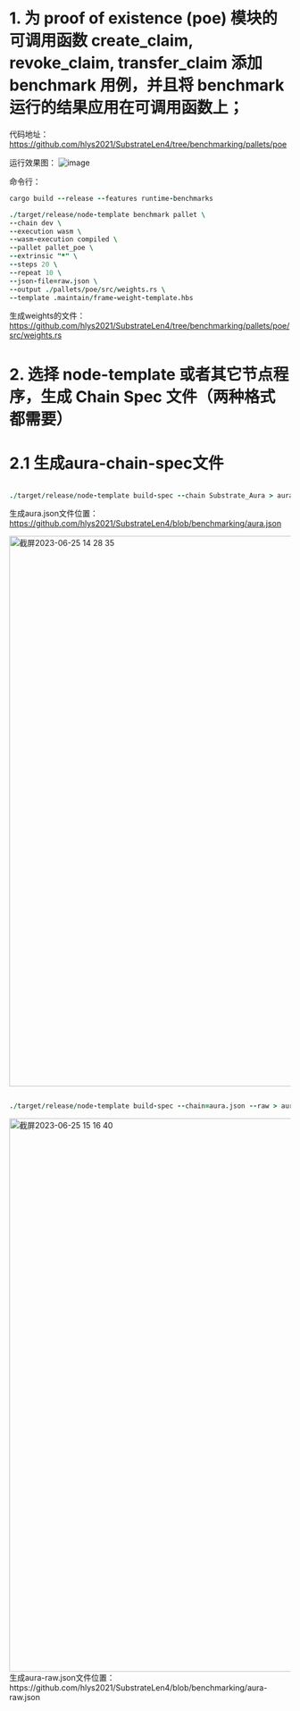 # 1. 为 proof of existence (poe) 模块的可调用函数 create_claim, revoke_claim, transfer_claim 添加 benchmark 用例，并且将 benchmark 运行的结果应用在可调用函数上；
代码地址：https://github.com/hlys2021/SubstrateLen4/tree/benchmarking/pallets/poe

运行效果图：
![image](https://github.com/hlys2021/SubstrateLen4/assets/84297799/a6c0b07f-20ed-4a91-aad5-c459adb55d58)



命令行：
```j
cargo build --release --features runtime-benchmarks

./target/release/node-template benchmark pallet \
--chain dev \
--execution wasm \
--wasm-execution compiled \
--pallet pallet_poe \
--extrinsic "*" \
--steps 20 \
--repeat 10 \
--json-file=raw.json \
--output ./pallets/poe/src/weights.rs \
--template .maintain/frame-weight-template.hbs
```
生成weights的文件： https://github.com/hlys2021/SubstrateLen4/tree/benchmarking/pallets/poe/src/weights.rs

# 2. 选择 node-template 或者其它节点程序，生成 Chain Spec 文件（两种格式都需要）

# 2.1 生成aura-chain-spec文件

```j

./target/release/node-template build-spec --chain Substrate_Aura > aura.json
```
生成aura.json文件位置：https://github.com/hlys2021/SubstrateLen4/blob/benchmarking/aura.json

<img width="986" alt="截屏2023-06-25 14 28 35" src="https://github.com/xuanwenchao/substrate_demo/assets/1876277/f94808d6-ec67-40e4-b164-2d794c6534e0">

```j

./target/release/node-template build-spec --chain=aura.json --raw > aura-raw.json
```
<img width="991" alt="截屏2023-06-25 15 16 40" src="https://github.com/xuanwenchao/substrate_demo/assets/1876277/a701420e-ab06-4d77-bf74-1c5c94ca5b0a">
生成aura-raw.json文件位置：https://github.com/hlys2021/SubstrateLen4/blob/benchmarking/aura-raw.json

